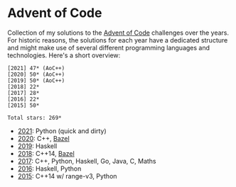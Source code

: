 # Advent of Code

Collection of my solutions to the [Advent of Code](https://adventofcode.com)
challenges over the years. For historic reasons, the solutions for each year
have a dedicated structure and might make use of several different programming
languages and technologies. Here's a short overview:

```
[2021] 47* (AoC++)
[2020] 50* (AoC++)
[2019] 50* (AoC++)
[2018] 22*
[2017] 28*
[2016] 22*
[2015] 50*

Total stars: 269*
```

* [2021](2021/): Python (quick and dirty)
* [2020](2020/): C++, [Bazel](https://bazel.build)
* [2019](2019/): Haskell
* [2018](2018/): C++14, [Bazel](https://bazel.io)
* [2017](2017/): C++, Python, Haskell, Go, Java, C, Maths
* [2016](2016/): Haskell, Python
* [2015](2015/): C++14 w/ range-v3, Python
